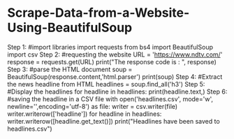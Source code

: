 # Scrape-Data-from-a-Website-Using-BeautifulSoup
Step 1: #import libraries
import requests
from bs4 import BeautifulSoup
import csv
Step 2: #requesting the website
URL = 'https://www.ndtv.com/'
response = requests.get(URL)
print("The response code is : ", response)
Step 3: #parse the HTML document
soup = BeautifulSoup(response.content,'html.parser')
print(soup)
Step 4: #Extract the news headline from HTML
headlines = soup.find_all('h3')
Step 5: #Display the headlines
for headline in headlines:
    print(headline.text,)
Step 6: #saving the headline in a CSV file
with open('headlines.csv', mode='w', newline='',encoding='utf-8') as file:
    writer = csv.writer(file)
    writer.writerow(['headline'])
    for headline in headlines:
        writer.writerow([headline.get_text()])
print("Headlines have been saved to headlines.csv")

